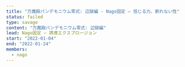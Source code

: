 ```yaml
---
title: "万魔殿パンデモニウム零式: 辺獄編 - Nago固定 — 信じる力、断れない性"
status: failed
type: savage
content: "万魔殿パンデモニウム零式: 辺獄編"
lead: Nago固定 — 誘導エクスプロージョン
start: "2022-01-04"
end: "2022-01-24"
members:
  - nago
---
```

